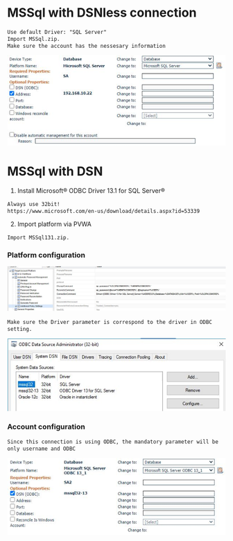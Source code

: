 # MSSql with DSNless connection
```
Use default Driver: "SQL Server"
Import MSSql.zip.
Make sure the account has the nessesary information
```
![alt text](./pic/account-dsnless.jpg)

# MSSql with DSN
1. Install Microsoft® ODBC Driver 13.1 for SQL Server®
```
Always use 32bit!
https://www.microsoft.com/en-us/download/details.aspx?id=53339
```

2. Import platform via PVWA
```
Import MSSql131.zip.
```

### Platform configuration
![alt text](./pic/platform.jpg)
```
Make sure the Driver parameter is correspond to the driver in ODBC setting.
```
![alt text](./pic/ODBC.jpg)

### Account configuration
```
Since this connection is using ODBC, the mandatory parameter will be only username and ODBC
```
![alt text](./pic/account.jpg)
